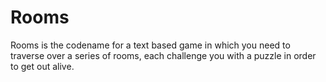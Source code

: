 # Rooms

Rooms is the codename for a text based game in which you need to traverse over a
series of rooms, each challenge you with a puzzle in order to get out alive.
